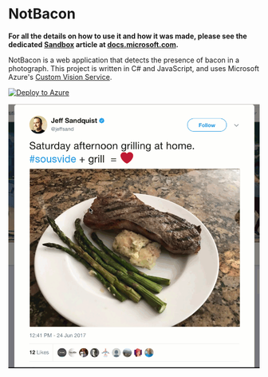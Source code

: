 # NotBacon

**For all the details on how to use it and how it was made, please see the dedicated [Sandbox](https://docs.microsoft.com/sandbox) article at [docs.microsoft.com](https://docs.microsoft.com/sandbox/notbacon).**

NotBacon is a web application that detects the presence of bacon in a photograph. This project is written in C# and JavaScript, and uses Microsoft Azure's [Custom Vision Service](https://customvision.ai).

[![Deploy to Azure](http://azuredeploy.net/deploybutton.png)](https://azuredeploy.net/)

![NotBacon in Action](not-bacon-short.gif)